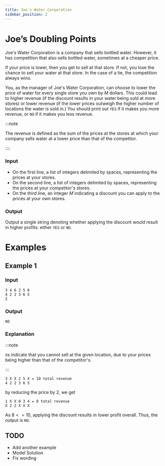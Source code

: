 ```yaml
---
title: Joe's Water Corperation
sidebar_position: 2
---
```


# Joe’s Doubling Points

Joe's Water Corporation is a company that sells bottled water. However, it has competition that also sells bottled water, sometimes at a cheaper price.

If your price is lower, then you get to sell at that store. If not, you lose the chance to sell your water at that store. In the case of a tie, the competition always wins.

You, as the manager of Joe's Water Corporation, can choose to lower the price of water for every single store you own by $M$ dollars. This could lead to higher revenue (if the discount results in your water being sold at more stores) or lower revenue (if the lower prices outweigh the higher number of locations the water is sold in.) You should print out `YES` if it makes you more revenue, or `NO` if it makes you less revenue.

:::note

The revenue is defined as the sum of the prices at the stores at which your company sells water at a lower price than that of the competitor.

::::

### Input

- On the first line, a list of integers delimited by spaces, representing the prices at your stores.
- On the second line, a list of integers delimited by spaces, representing the prices at your competitor's stores.
- On the third line, an integer $M$ indicating a discount you can apply to the prices at your own stores.

### Output

Output a single string denoting whether applying the discount would result in higher profits: either `YES` or `NO`.

# Examples

## Example 1

### Input

```
3 4 6 2 5 6
4 2 2 3 6 5
2
```

### Output

```
NO
```

### Explanation

:::note

`X`s indicate that you cannot sell at the given location, due to your prices being higher than that of the competitor's.

:::

```
3 X X 2 5 X = 10 total revenue
4 2 2 3 6 5
```

by reducing the price by $2$, we get

```
1 X X 0 3 4 = 8 total revenue
X 2 2 X X X
```

As $8 <= 10$, applying the discount results in lower profit overall. Thus, the output is `NO`.

## TODO

- Add another example
- Model Solution
- Fix wording
